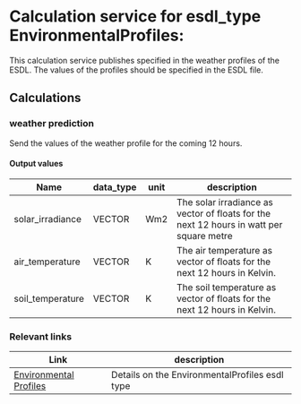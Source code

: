 
# Calculation service for esdl_type EnvironmentalProfiles:

This calculation service publishes specified in the weather profiles of the ESDL. The values of the profiles should be specified in the ESDL file.

## Calculations

### weather prediction 

Send the values of the weather profile for the coming 12 hours.
#### Output values
|Name             |data_type             |unit             |description             |
|-----------------|----------------------|-----------------|------------------------|
|solar_irradiance|VECTOR|Wm2|The solar irradiance as vector of floats for the next 12 hours in watt per square metre|
|air_temperature|VECTOR|K|The air temperature as vector of floats for the next 12 hours in Kelvin.|
|soil_temperature|VECTOR|K|The soil temperature as vector of floats for the next 12 hours in Kelvin.|

### Relevant links
|Link             |description             |
|-----------------|------------------------|
|[Environmental Profiles](https://energytransition.github.io/#router/doc-content/687474703a2f2f7777772e746e6f2e6e6c2f6573646c/EnvironmentalProfiles.html)|Details on the EnvironmentalProfiles esdl type|
